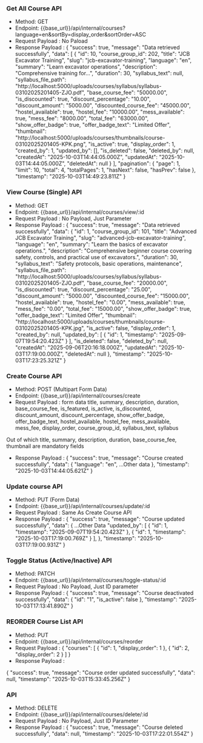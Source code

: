 ### Get All Course API
- Method: GET
- Endpoint: {{base_url}}/api/internal/courses?language=en&sortBy=display_order&sortOrder=ASC
- Request Payload : No Paload
- Response Payload :
{
    "success": true,
    "message": "Data retrieved successfully",
    "data": [
        {
            "id": 10,
            "course_group_id": 202,
            "title": "JCB Excavator Training",
            "slug": "jcb-excavator-training",
            "language": "en",
            "summary": "Learn excavator operations",
            "description": "Comprehensive training for...",
            "duration": 30,
            "syllabus_text": null,
            "syllabus_file_path": "http://localhost:5000/uploads/courses/syllabus/syllabus-03102025201405-ZJO.pdf",
            "base_course_fee": "50000.00",
            "is_discounted": true,
            "discount_percentage": "10.00",
            "discount_amount": "5000.00",
            "discounted_course_fee": "45000.00",
            "hostel_available": true,
            "hostel_fee": "10000.00",
            "mess_available": true,
            "mess_fee": "8000.00",
            "total_fee": "63000.00",
            "show_offer_badge": true,
            "offer_badge_text": "Limited Offer",
            "thumbnail": "http://localhost:5000/uploads/courses/thumbnails/course-03102025201405-KPK.png",
            "is_active": true,
            "display_order": 1,
            "created_by": 1,
            "updated_by": [],
            "is_deleted": false,
            "deleted_by": null,
            "createdAt": "2025-10-03T14:44:05.000Z",
            "updatedAt": "2025-10-03T14:44:05.000Z",
            "deletedAt": null
        }
    ],
    "pagination": {
        "page": 1,
        "limit": 10,
        "total": 4,
        "totalPages": 1,
        "hasNext": false,
        "hasPrev": false
    },
    "timestamp": "2025-10-03T14:49:23.811Z"
}

### View Course (Single) API
- Method: GET
- Endpoint: {{base_url}}/api/internal/courses/view/:id
- Request Payload : No Payload, Just Parameter
- Response Payload :
{
    "success": true,
    "message": "Data retrieved successfully",
    "data": {
        "id": 1,
        "course_group_id": 101,
        "title": "Advanced JCB Excavator Training",
        "slug": "advanced-jcb-excavator-training",
        "language": "en",
        "summary": "Learn the basics of excavator operations.",
        "description": "Comprehensive beginner course covering safety, controls, and practical use of excavators.",
        "duration": 30,
        "syllabus_text": "Safety protocols, basic operations, maintenance",
        "syllabus_file_path": "http://localhost:5000/uploads/courses/syllabus/syllabus-03102025201405-ZJO.pdf",
        "base_course_fee": "20000.00",
        "is_discounted": true,
        "discount_percentage": "25.00",
        "discount_amount": "5000.00",
        "discounted_course_fee": "15000.00",
        "hostel_available": true,
        "hostel_fee": "0.00",
        "mess_available": true,
        "mess_fee": "0.00",
        "total_fee": "15000.00",
        "show_offer_badge": true,
        "offer_badge_text": "Limited Offer",
        "thumbnail": "http://localhost:5000/uploads/courses/thumbnails/course-03102025201405-KPK.jpg",
        "is_active": false,
        "display_order": 1,
        "created_by": null,
        "updated_by": [
            {
                "id": 1,
                "timestamp": "2025-09-07T19:54:20.423Z"
            }
        ],
        "is_deleted": false,
        "deleted_by": null,
        "createdAt": "2025-09-06T20:16:18.000Z",
        "updatedAt": "2025-10-03T17:19:00.000Z",
        "deletedAt": null
    },
    "timestamp": "2025-10-03T17:23:25.321Z"
}



### Create Course API
- Method: POST (Multipart Form Data)
- Endpoint: {{base_url}}/api/internal/courses/create
- Request Payload : form data
title, summary, description, duration, base_course_fee, is_featured, is_active, is_discounted, discount_amount, discount_percentage, show_offer_badge, offer_badge_text, hostel_available, hostel_fee, mess_available, mess_fee, display_order, course_group_id, syllabus_text, syllabus

Out of which title, summary, description, duration, base_course_fee, thumbnail are mandatory fields

- Response Payload :
{
    "success": true,
    "message": "Course created successfully",
    "data": {
        "language": "en",
        ...Other data
    },
    "timestamp": "2025-10-03T14:44:05.621Z"
}

### Update course API
- Method: PUT (Form Data)
- Endpoint: {{base_url}}/api/internal/courses/update/:id
- Request Payload : Same As Create Course API
- Response Payload :
{
    "success": true,
    "message": "Course updated successfully",
    "data": {
        ...Other Data
        "updated_by": [
            {
                "id": 1,
                "timestamp": "2025-09-07T19:54:20.423Z"
            },
            {
                "id": 1,
                "timestamp": "2025-10-03T17:19:00.769Z"
            }
        ],
    },
    "timestamp": "2025-10-03T17:19:00.931Z"
}

### Toggle Status (Active/Inactive) API
- Method: PATCH
- Endpoint: {{base_url}}/api/internal/courses/toggle-status/:id
- Request Payload : No Payload, Just ID parameter
- Response Payload :
{
    "success": true,
    "message": "Course deactivated successfully",
    "data": {
        "id": "1",
        "is_active": false
    },
    "timestamp": "2025-10-03T17:13:41.890Z"
}


### REORDER Course List API
- Method: PUT
- Endpoint: {{base_url}}/api/internal/courses/reorder
- Request Payload :
{
  "courses": [
    {
      "id": 1,
      "display_order": 1
    },
    {
      "id": 2,
      "display_order": 2
    }
  ]
}
- Response Payload :

{
    "success": true,
    "message": "Course order updated successfully",
    "data": null,
    "timestamp": "2025-10-03T15:33:45.256Z"
}


###  API
- Method: DELETE
- Endpoint: {{base_url}}/api/internal/courses/delete/:id
- Request Payload : No Payload, Just ID Parameter
- Response Payload :
{
    "success": true,
    "message": "Course deleted successfully",
    "data": null,
    "timestamp": "2025-10-03T17:22:01.554Z"
}